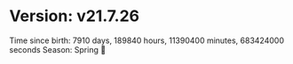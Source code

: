 # Version: v21.7.26
Time since birth: 7910 days, 189840 hours, 11390400 minutes, 683424000 seconds
Season: Spring 🌸

